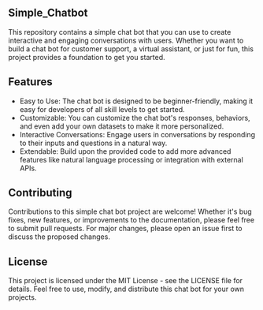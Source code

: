 ## Simple_Chatbot

 This repository contains a simple chat bot that you can use to create interactive and engaging conversations with users. Whether you want to build a chat bot for customer support, a virtual assistant, or just for fun, this project provides a foundation to get you started.

## Features
- Easy to Use: The chat bot is designed to be beginner-friendly, making it easy for developers of all skill levels to get started.
- Customizable: You can customize the chat bot's responses, behaviors, and even add your own datasets to make it more personalized.
- Interactive Conversations: Engage users in conversations by responding to their inputs and questions in a natural way.
- Extendable: Build upon the provided code to add more advanced features like natural language processing or integration with external APIs.

## Contributing
Contributions to this simple chat bot project are welcome! Whether it's bug fixes, new features, or improvements to the documentation, please feel free to submit pull requests. For major changes, please open an issue first to discuss the proposed changes.

## License
 This project is licensed under the MIT License - see the LICENSE file for details. Feel free to use, modify, and distribute this chat bot for your own projects.
